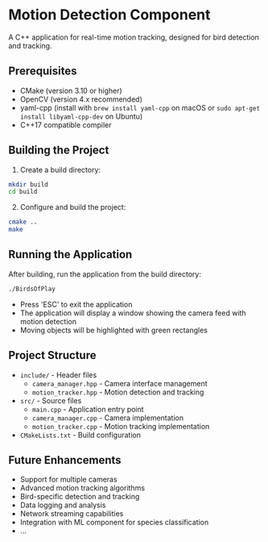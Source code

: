 # Motion Detection Component

A C++ application for real-time motion tracking, designed for bird detection and tracking.

## Prerequisites

- CMake (version 3.10 or higher)
- OpenCV (version 4.x recommended)
- yaml-cpp (install with `brew install yaml-cpp` on macOS or `sudo apt-get install libyaml-cpp-dev` on Ubuntu)
- C++17 compatible compiler

## Building the Project

1. Create a build directory:
```bash
mkdir build
cd build
```

2. Configure and build the project:
```bash
cmake ..
make
```

## Running the Application

After building, run the application from the build directory:
```bash
./BirdsOfPlay
```

- Press 'ESC' to exit the application
- The application will display a window showing the camera feed with motion detection
- Moving objects will be highlighted with green rectangles

## Project Structure

- `include/` - Header files
  - `camera_manager.hpp` - Camera interface management
  - `motion_tracker.hpp` - Motion detection and tracking
- `src/` - Source files
  - `main.cpp` - Application entry point
  - `camera_manager.cpp` - Camera implementation
  - `motion_tracker.cpp` - Motion tracking implementation
- `CMakeLists.txt` - Build configuration

## Future Enhancements

- Support for multiple cameras
- Advanced motion tracking algorithms
- Bird-specific detection and tracking
- Data logging and analysis
- Network streaming capabilities
- Integration with ML component for species classification 
- ...